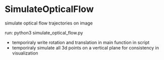 # SimulateOpticalFlow
simulate optical flow trajectories on image


run:
python3 simulate_optical_flow.py

- temporiraly write rotation and translation in main function in script
- temporiraly simulate all 3d points on a vertical plane for consistency in visualization
